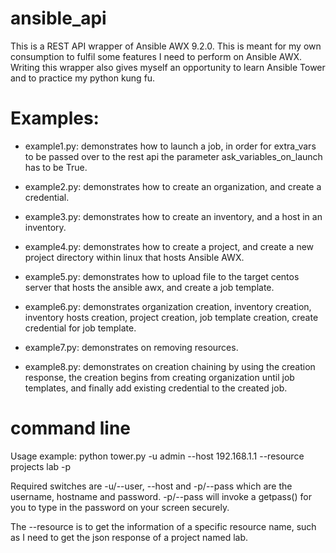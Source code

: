 # ansible_api
This is a REST API wrapper of Ansible AWX 9.2.0. This is meant for my own consumption to fulfil some features I need to perform on Ansible AWX. Writing this wrapper also gives myself an opportunity to learn Ansible Tower and to practice my python kung fu.

# Examples:
- example1.py: demonstrates how to launch a job, in order for extra_vars to be passed over to the rest api the parameter ask_variables_on_launch has to be True.

- example2.py: demonstrates how to create an organization, and create a credential.

- example3.py: demonstrates how to create an inventory, and a host in an inventory.

- example4.py: demonstrates how to create a project, and create a new project directory within linux that hosts Ansible AWX.

- example5.py: demonstrates how to upload file to the target centos server that hosts the ansible awx, and create a job template.

- example6.py: demonstrates organization creation, inventory creation, inventory hosts creation, project creation, job template creation, create credential for job template.

- example7.py: demonstrates on removing resources.

- example8.py: demonstrates on creation chaining by using the creation response, the creation begins from creating organization until job templates, and finally add existing credential to the created job.

# command line
Usage example: python tower.py -u admin --host 192.168.1.1 --resource projects lab -p

Required switches are -u/--user, --host and -p/--pass which are the username, hostname and password.
-p/--pass will invoke a getpass() for you to type in the password on your screen securely.

The --resource is to get the information of a specific resource name, such as I need to get the json response of a project named lab.
